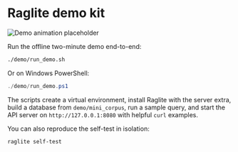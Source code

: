 # Raglite demo kit

![Demo animation placeholder](demo.gif)

Run the offline two-minute demo end-to-end:

```bash
./demo/run_demo.sh
```

Or on Windows PowerShell:

```powershell
./demo/run_demo.ps1
```

The scripts create a virtual environment, install Raglite with the server extra, build a
database from `demo/mini_corpus`, run a sample query, and start the API server on
`http://127.0.0.1:8080` with helpful `curl` examples.

You can also reproduce the self-test in isolation:

```bash
raglite self-test
```
